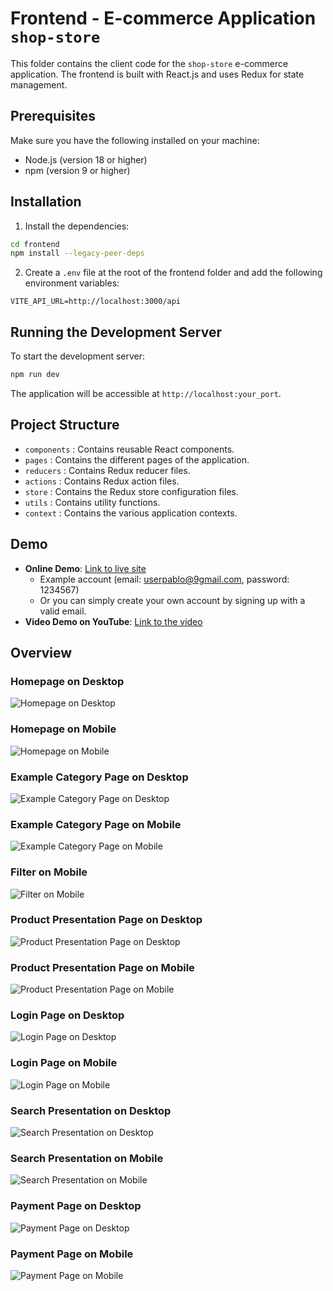 # Frontend - E-commerce Application `shop-store`

This folder contains the client code for the `shop-store` e-commerce application. The frontend is built with React.js and uses Redux for state management.

## Prerequisites

Make sure you have the following installed on your machine:
- Node.js (version 18 or higher)
- npm (version 9 or higher)

## Installation

1. Install the dependencies:

```bash
cd frontend
npm install --legacy-peer-deps
```

2. Create a `.env` file at the root of the frontend folder and add the following environment variables:

```env
VITE_API_URL=http://localhost:3000/api
```

## Running the Development Server

To start the development server:

```bash
npm run dev
```

The application will be accessible at `http://localhost:your_port`.

## Project Structure

- `components` : Contains reusable React components.
- `pages` : Contains the different pages of the application.
- `reducers` : Contains Redux reducer files.
- `actions` : Contains Redux action files.
- `store` : Contains the Redux store configuration files.
- `utils` : Contains utility functions.
- `context` : Contains the various application contexts.

## Demo

- **Online Demo**: [Link to live site](https://shop-store-one.vercel.app/)
    - Example account (email: userpablo@9gmail.com, password: 1234567)
    - Or you can simply create your own account by signing up with a valid email.
- **Video Demo on YouTube**: [Link to the video](https://www.youtube.com/watch?v=SCy1VY_LUCo)

## Overview

### Homepage on Desktop

![Homepage on Desktop](./demo_images/ordi_demo/ordi_accueil.png)

### Homepage on Mobile

![Homepage on Mobile](./demo_images/phone_demo/accuei_phone.png)

### Example Category Page on Desktop

![Example Category Page on Desktop](./demo_images/ordi_demo/ordi_page_cat.png)

### Example Category Page on Mobile

![Example Category Page on Mobile](./demo_images/phone_demo/phone_cat.png)


### Filter on Mobile

![Filter on Mobile](./demo_images/phone_demo/phone_filter.png)

### Product Presentation Page on Desktop

![Product Presentation Page on Desktop](./demo_images/ordi_demo/ordi_hero.png)

### Product Presentation Page on Mobile

![Product Presentation Page on Mobile](./demo_images/phone_demo/phone_hero.png)

### Login Page on Desktop

![Login Page on Desktop](./demo_images/ordi_demo/ordi_login.png)

### Login Page on Mobile

![Login Page on Mobile](./demo_images/phone_demo/phone_login.png)


### Search Presentation on Desktop

![Search Presentation on Desktop](./demo_images/ordi_demo/ordi_seach.png)

### Search Presentation on Mobile

![Search Presentation on Mobile](./demo_images/phone_demo/phone_seach.png)

### Payment Page on Desktop

![Payment Page on Desktop](./demo_images/ordi_demo/ordi_stripe.png)


### Payment Page on Mobile

![Payment Page on Mobile](./demo_images/phone_demo/phone_stripe.png)